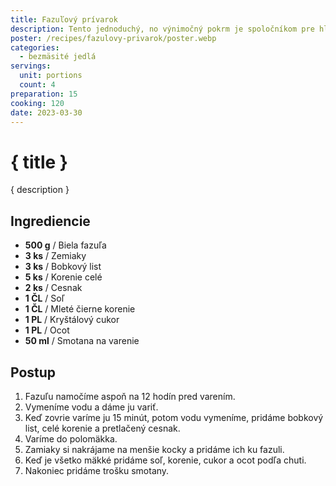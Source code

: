```yaml
---
title: Fazuľový prívarok
description: Tento jednoduchý, no výnimočný pokrm je spoločníkom pre hladné žalúdky, ktorý vás očarí svojou sýtosťou.
poster: /recipes/fazulovy-privarok/poster.webp
categories:
  - bezmäsité jedlá
servings:
  unit: portions
  count: 4
preparation: 15
cooking: 120
date: 2023-03-30
---
```


# { title }

{ description }

## Ingrediencie

- **500 g** / Biela fazuľa
- **3 ks** / Zemiaky
- **3 ks** / Bobkový list
- **5 ks** / Korenie celé
- **2 ks** / Cesnak
- **1 ČL** / Soľ
- **1 ČL** / Mleté čierne korenie
- **1 PL** / Kryštálový cukor
- **1 PL** / Ocot
- **50 ml** / Smotana na varenie

## Postup

1. Fazuľu namočíme aspoň na 12 hodín pred varením.
2. Vymeníme vodu a dáme ju variť.
3. Keď zovrie varíme ju 15 minút, potom vodu vymeníme, pridáme bobkový list, celé korenie a pretlačený cesnak.
4. Varíme do polomäkka.
5. Zamiaky si nakrájame na menšie kocky a pridáme ich ku fazuli.
6. Keď je všetko mäkké pridáme soľ, korenie, cukor a ocot podľa chuti.
7. Nakoniec pridáme trošku smotany.
